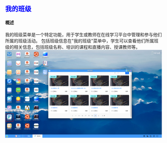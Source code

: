 ## <font color='blue'>我的班级</font>
#### 概述
我的班级菜单是一个特定功能，用于学生或教师在在线学习平台中管理和参与他们所属的班级活动。
包括班级信息在"我的班级"菜单中，学生可以查看他们所属班级的相关信息，包括班级名称、培训的课程和直播内容、授课教师等。
![img.png](./help_picture/10_myclass.png)